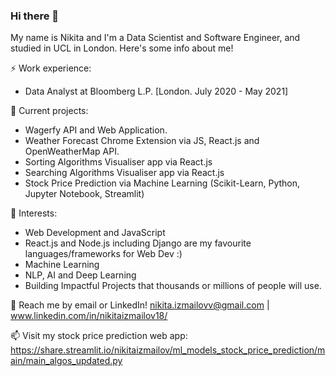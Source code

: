 ### Hi there 👋

My name is Nikita and I'm a Data Scientist and Software Engineer, and studied in UCL in London. Here's some info about me!

⚡ Work experience: <br>
- Data Analyst at Bloomberg L.P. [London. July 2020 - May 2021]

🔭 Current projects:
- Wagerfy API and Web Application.
- Weather Forecast Chrome Extension via JS, React.js and OpenWeatherMap API.
- Sorting Algorithms Visualiser app via React.js
- Searching Algorithms Visualiser app via React.js
- Stock Price Prediction via Machine Learning (Scikit-Learn, Python, Jupyter Notebook, Streamlit)

🌱 Interests:
- Web Development and JavaScript
- React.js and Node.js including Django are my favourite languages/frameworks for Web Dev :)
- Machine Learning
- NLP, AI and Deep Learning
- Building Impactful Projects that thousands or millions of people will use.

💬 Reach me by email or LinkedIn! nikita.izmailovv@gmail.com | www.linkedin.com/in/nikitaizmailov18/

📫 Visit my stock price prediction web app: https://share.streamlit.io/nikitaizmailov/ml_models_stock_price_prediction/main/main_algos_updated.py
